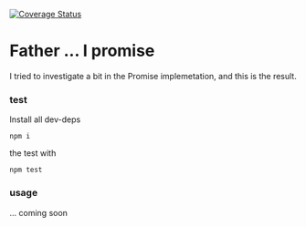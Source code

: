 [![Coverage Status](https://coveralls.io/repos/github/fedeghe/Father/badge.svg?branch=master)](https://coveralls.io/github/fedeghe/Father?branch=master)


# Father ... I promise  

I tried to investigate a bit in the Promise implemetation, and this is the result. 

### test

Install all dev-deps

```
npm i
```

the test with  

```
npm test
```



### usage

 ... coming soon